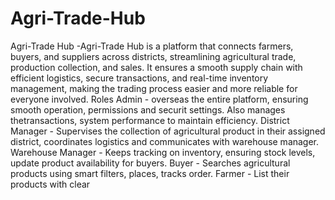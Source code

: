 # Agri-Trade-Hub
Agri-Trade Hub -Agri-Trade Hub is a platform that connects farmers, buyers, and suppliers across districts, streamlining agricultural trade, production collection, and sales. It ensures a smooth supply chain with efficient logistics, secure transactions, and real-time inventory management, making the trading process easier and more reliable for everyone involved.
Roles
Admin - overseas the entire platform, ensuring smooth operation, permissions and securit settings.
Also manages thetransactions, system performance to maintain efficiency.
District Manager - Supervises the collection of agricultural product in their assigned district, coordinates logistics and communicates with warehouse manager.
Warehouse Manager - Keeps tracking on inventory, ensuring stock levels, update product availability for buyers.
Buyer - Searches agricultural products using smart filters, places, tracks order.
Farmer - List their products with clear 
